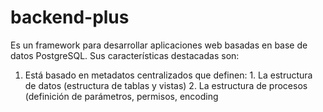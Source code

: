 # backend-plus

Es un framework para desarrollar aplicaciones web basadas en base de datos PostgreSQL. Sus características destacadas son:

  1. Está basado en metadatos centralizados que definen:
    1. La estructura de datos (estructura de tablas y vistas)
    2. La estructura de procesos (definición de parámetros, permisos, encoding
